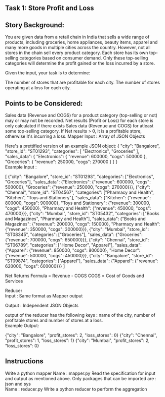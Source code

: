 ## Task 1: Store Profit and Loss
## Story Background:
You are given data from a retail chain in India that sells a wide range of products, including groceries, home appliances, beauty items, apparel and many more goods in multiple cities across the country. However, not all stores in the chain sell every product category. Each store has its own top-selling categories based on consumer demand. Only these top-selling categories will determine the profit gained or the loss incurred by a store.

Given the input, your task is to determine:

The number of stores that are profitable for each city.
The number of stores operating at a loss for each city.
## Points to be Considered:
Sales data (Revenue and COGS) for a product category (top-selling or not) may or may not be recorded.
Net results (Profit or Loss) for each store is only calculated if there exists Sales data (Revenue and COGS) for atleast some top-selling category.
If Net results > 0, it is a profitable store, otherwise it's incurring a loss.
Mapper
Input : Array of JSON Objects

Here's a prettified version of an example JSON object:
{
  "city": "Bangalore",
  "store_id": "ST01293",
  "categories": [
    "Electronics",
    "Groceries"
  ],
  "sales_data": {
    "Electronics": {
      "revenue": 600000,
      "cogs": 500000
    },
    "Groceries": {
      "revenue": 250000,
      "cogs": 270000
    }
  }
}  
Example Input :

[
{"city": "Bangalore", "store_id": "ST01293", "categories": ["Electronics", "Groceries"], "sales_data": {"Electronics": {"revenue": 600000, "cogs": 500000}, "Groceries": {"revenue": 250000, "cogs": 270000}}},
{"city": "Chennai", "store_id": "ST04567", "categories": ["Pharmacy and Health", "Kitchen", "Toys and Stationery"], "sales_data": {"Kitchen": {"revenue": 800000, "cogs": 900000}, "Toys and Stationery": {"revenue": 300000, "cogs": 450000}, "Pharmacy and Health": {"revenue": 450000, "cogs": 470000}}},
{"city": "Mumbai", "store_id": "ST05432", "categories": ["Books and Magazines", "Pharmacy and Health"], "sales_data": {"Books and Magazines": {"revenue": 200000, "cogs": 150000}, "Pharmacy and Health": {"revenue": 350000, "cogs": 300000}}},
{"city": "Mumbai", "store_id": "ST08345", "categories": ["Groceries"], "sales_data": {"Groceries": {"revenue": 700000, "cogs": 650000}}},
{"city": "Chennai", "store_id": "ST06789", "categories": ["Home Decor", "Apparel"], "sales_data": {"Apparel": {"revenue": 850000, "cogs": 800000}, "Home Decor": {"revenue": 500000, "cogs": 450000}}},
{"city": "Bangalore", "store_id": "ST09874", "categories": ["Apparel"], "sales_data": {"Apparel": {"revenue": 620000, "cogs": 600000}}}
]
  
Net Returns Formula = Revenue - COGS
COGS = Cost of Goods and Services  

Reducer  
Input : Same format as Mapper output  

Output : Independent JSON Objects  

output of the reducer has the following keys : name of the city, number of profitable stores and number of stores at a loss.  
Example Output:  

{"city": "Bangalore", "profit_stores": 2, "loss_stores": 0}
{"city": "Chennai", "profit_stores": 1, "loss_stores": 1}
{"city": "Mumbai", "profit_stores": 2, "loss_stores": 0}

## Instructions
Write a python mapper
Name : mapper.py
Read the specification for input and output as mentioned above.
Only packages that can be imported are : json and sys  
Name : reducer.py
Write a python reducer to perform the aggregation

